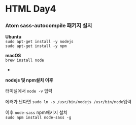 # HTML Day4

### Atom sass-autocompile 패키지 설치

**Ubuntu**  
`sudo apt-get install -y nodejs`   
`sudo apt-get install -y npm`

**macOS**  
`brew install node`

-

**nodejs 및 npm설치 이후**  

터미널에서 `node -v` 입력

에러가 난다면 `sudo ln -s /usr/bin/nodejs /usr/bin/node`입력  

이후 `node-sass` npm패키지 설치  
`sudo npm install node-sass -g`
